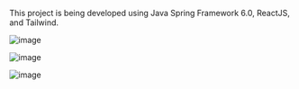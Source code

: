 This project is being developed using Java Spring Framework 6.0, ReactJS, and Tailwind.


![image](https://github.com/furkandogmus/fullStacktodoApp/assets/69652349/d3cb44e0-eacc-47cb-9318-780644831448)

![image](https://github.com/furkandogmus/fullStacktodoApp/assets/69652349/369573af-a35b-4379-a0ff-1598338d8a4a)

![image](https://github.com/furkandogmus/fullStacktodoApp/assets/69652349/54281fb0-eccd-4302-8cc9-b49e80ff2ba3)
